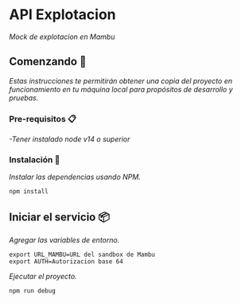 # API Explotacion

_Mock de explotacion en Mambu_

## Comenzando 🚀

_Estas instrucciones te permitirán obtener una copia del proyecto en funcionamiento en tu máquina local para propósitos de desarrollo y pruebas._


### Pre-requisitos 📋

_-Tener instalado node v14 o superior_

### Instalación 🔧

_Instalar las dependencias usando NPM._

```
npm install
```

## Iniciar el servicio  📦

_Agregar las variables de entorno._
```
export URL_MAMBU=URL del sandbox de Mambu
export AUTH=Autorizacion base 64
```

_Ejecutar el proyecto._
```
npm run debug
```